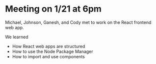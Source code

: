 # Meeting on 1/21 at 6pm

Michael, Johnson, Ganesh, and Cody met to work on the React frontend web app.

We learned
<ul>
  <li>How React web apps are structured</li>
  <li>How to use the Node Package Manager</li>
  <li>How to import and use components</li>
</ul>
